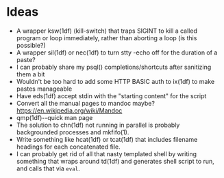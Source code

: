 Ideas
=====

*   A wrapper ksw(1df) (kill-switch) that traps SIGINT to kill a called program
    or loop immediately, rather than aborting a loop (is this possible?)
*   A wrapper sil(1df) or nec(1df) to turn stty -echo off for the duration of a
    paste?
*   I can probably share my psql() completions/shortcuts after sanitizing them
    a bit
*   Wouldn't be too hard to add some HTTP BASIC auth to ix(1df) to make pastes
    manageable
*   Have eds(1df) accept stdin with the "starting content" for the script
*   Convert all the manual pages to mandoc maybe? <https://en.wikipedia.org/wiki/Mandoc>
*   qmp(1df)--quick man page
*   The solution to chn(1df) not running in parallel is probably backgrounded
    processes and mkfifo(1).
*   Write something like hcat(1df) or tcat(1df) that includes filename headings
    for each concatenated file.
*   I can probably get rid of all that nasty templated shell by writing
    something that wraps around td(1df) and generates shell script to run, and
    calls that via `eval`.
